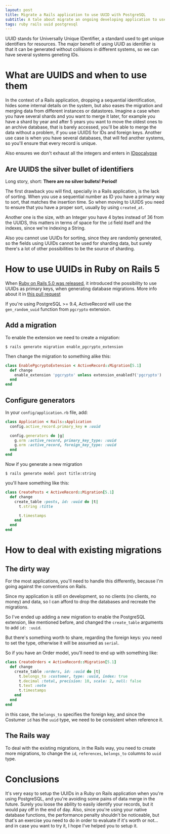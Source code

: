 ```yaml
---
layout: post
title: Migrate a Rails application to use UUID with PostgreSQL
subtitle: A tale about migrate an ongoing developing application to use UUID instead of Bigints for ids
tags: ruby rails uuid postgresql
---
```



UUID stands for Universally Unique IDentifier, a standard used to get unique identifiers for resources.
The major benefit of using UUID as identifier is that it can be generated without collisions in different systems, so we can have several systems
geneting IDs.

# What are UUIDS and when to use them

In the context of a Rails application, dropping a sequential identification, hides some internal details on the system, but also eases the migration and merging data
from different instances or datastores.
Imagine a case when you have several shards and you want to merge it later, for example you have a shard by year and after 5 years you want to move the oldest ones to an
archive database, that is barely accessed, you'll be able to merge the data without a problem, if you use UUIDS for IDs and foreign keys.
Another use case is when you have several databases, that will fed another systems, so you'll ensure that every record is unique.

Also ensures we don't exhaust all the integers and enters in [IDpocalypse](https://finance.yahoo.com/news/panic-now-twitter-run-numbers-193901005.html)


## Are UUIDS the silver bullet of identifiers

Long story, short: **There are no silver bullets! Period!**

The first drawback you will find, specially in a Rails application, is the lack of sorting. When you use a sequential number as ID you have a primary way to sort, that matches the
insertion time. So when moving to UUIDS you need to ensure that you have a proper sort, usually by using `created_at`.

Another one is the size, with an Integer you have 4 bytes instead of 36 from the UUIDS, this matters in terms of space for the `id` field itself and the indexes, since we're indexing a
String.

Also you cannot use UUIDs for sorting, since they are randomly generated, so the fields using UUIDs cannot be used for sharding data, but surely there's a lot of other possibilities to
be the source of sharding.


# How to use UUIDs in Ruby on Rails 5

When [Ruby on Rails 5.0 was released](http://guides.rubyonrails.org/5_0_release_notes.html), it introduced the possibility to use UUIDs as primary keys, when generating database migrations. More info about it in [this pull request](https://github.com/rails/rails/pull/21762)

If you're using PostgreSQL >= 9.4, ActiveRecord will use the `gen_random_uuid` function from `pgcrypto` extension.

## Add a migration

To enable the extension we need to create a migration:

`$ rails generate migration enable_pgcrypto_extension`

Then change the migration to something alike this:

```ruby
class EnablePgcryptoExtension < ActiveRecord::Migration[5.1]
  def change
    enable_extension 'pgcrypto' unless extension_enabled?('pgcrypto')
  end
end
```

## Configure generators

In your `config/application.rb` file, add:

```ruby
class Application < Rails::Application
  config.active_record.primary_key = :uuid

  config.generators do |g|
    g.orm :active_record, primary_key_type: :uuid
    g.orm :active_record, foreign_key_type: :uuid
  end
end
```

Now if you generate a new migration

`$ rails generate model post title:string`

you'll have something like this:

```ruby
class CreatePosts < ActiveRecord::Migration[5.1]
  def change
    create_table :posts, id: :uuid do |t|
      t.string :title

      t.timestamps
    end
  end
end
```

# How to deal with existing migrations

## The dirty way

For the most applications, you'll need to handle this differently, because I'm going against the conventions on Rails.

Since my application is still on development, so no clients (no clients, no money) and data, so I can afford to drop the databases and recreate the migrations.

So I've ended up adding a new migration to enable the PostgreSQL extension, like mentioned before, and changed the `create_table` arguments to add `id: :uuid`.

But there's something worth to share, regarding the foreign keys: you need to set the type, otherwise it will be assumed as `serial`.

So if you have an Order model, you'll need to end up with something like:

```ruby
class CreateOrders < ActiveRecord::Migration[5.1]
  def change
    create_table :orders, id: :uuid do |t|
      t.belongs_to :customer, type: :uuid, index: true
      t.decimal :total, precision: 10, scale: 2, null: false
      t.text :note
      t.timestamps
    end
  end
end
```
in this case, the `belongs_to` specifies the foreign key, and since the Costumer `id` has the `uuid` type, we need to be consistent when reference it.

## The Rails way

To deal with the existing migrations, in the Rails way, you need to create more migrations, to change the `id`, `references`, `belongs_to` columns to `uuid` type.


# Conclusions

It's very easy to setup the UUIDs in a Ruby on Rails application when you're using PostgreSQL, and you're avoiding some pains of data merge in the future.
Surely you loose the ability to easily identify your records, but it would pay off in the end of day.
Also, since you're using your native database functions, the performance penalty shouldn't be noticeable, but that's an exercise you need to do in order to evaluate if it's worth or not... and in case you want to try it, I hope I've helped you to setup it.
